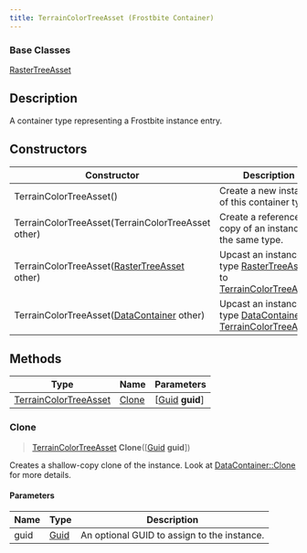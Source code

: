 ```yaml
---
title: TerrainColorTreeAsset (Frostbite Container)
---
```

### Base Classes

[RasterTreeAsset](RasterTreeAsset)

## Description

A container type representing a Frostbite instance entry.

## Constructors

| Constructor                                                                      | Description                                                                                                                       |
| -------------------------------------------------------------------------------- | --------------------------------------------------------------------------------------------------------------------------------- |
| TerrainColorTreeAsset()                                                          | Create a new instance of this container type.                                                                                     |
| TerrainColorTreeAsset(TerrainColorTreeAsset other)                               | Create a reference copy of an instance of the same type.                                                                          |
| TerrainColorTreeAsset([RasterTreeAsset](RasterTreeAsset) other)                  | Upcast an instance of type [RasterTreeAsset](RasterTreeAsset) to [TerrainColorTreeAsset](TerrainColorTreeAsset).                  |
| TerrainColorTreeAsset([DataContainer](/vext/ref/cls/shr/datacontainer) other) | Upcast an instance of type [DataContainer](/vext/ref/cls/shr/datacontainer) to [TerrainColorTreeAsset](TerrainColorTreeAsset). |

## Methods

| Type                                           | Name            | Parameters                                     |
| ---------------------------------------------- | --------------- | ---------------------------------------------- |
| [TerrainColorTreeAsset](TerrainColorTreeAsset) | [Clone](#clone) | \[[Guid](/vext/ref/cls/shr/guid) **guid**\] |

### Clone

> [TerrainColorTreeAsset](TerrainColorTreeAsset) **Clone**(\[[Guid](/vext/ref/cls/shr/guid) **guid**\])

Creates a shallow-copy clone of the instance. Look at [DataContainer::Clone](/vext/ref/cls/shr/datacontainer#clone) for more details.

#### Parameters

| Name | Type         | Description                                 |
| ---- | ------------ | ------------------------------------------- |
| guid | [Guid](Guid) | An optional GUID to assign to the instance. |
